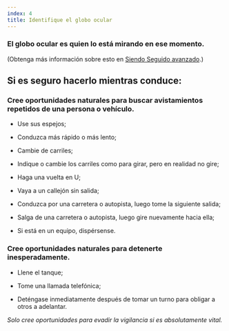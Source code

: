 ```yaml
---
index: 4
title: Identifique el globo ocular
---
```

### El globo ocular es quien lo está mirando en ese momento.

(Obtenga más información sobre esto en [Siendo Seguido avanzado](umbrella://work/being-followed/advanced).)

## Si es seguro hacerlo mientras conduce:

### Cree oportunidades naturales para buscar avistamientos repetidos de una persona o vehículo.

*   Use sus espejos;

*   Conduzca más rápido o más lento;

*   Cambie de carriles;

*   Indique o cambie los carriles como para girar, pero en realidad no gire;

*   Haga una vuelta en U;

*   Vaya a un callejón sin salida;

*   Conduzca por una carretera o autopista, luego tome la siguiente salida;

*   Salga de una carretera o autopista, luego gire nuevamente hacia ella;

*   Si está en un equipo, dispérsense.

### Cree oportunidades naturales para detenerte inesperadamente.

*   Llene el tanque;

*   Tome una llamada telefónica;

*   Deténgase inmediatamente después de tomar un turno para obligar a otros a adelantar.

*Solo cree oportunidades para evadir la vigilancia si es absolutamente vital.*